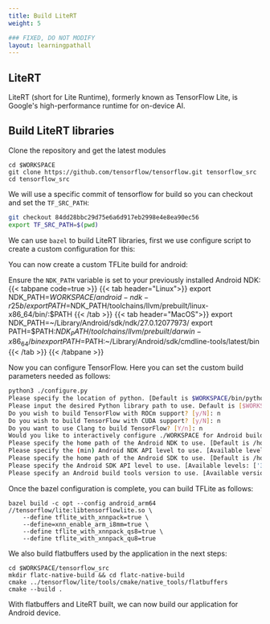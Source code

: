 ```yaml
---
title: Build LiteRT
weight: 5

### FIXED, DO NOT MODIFY
layout: learningpathall
---
```


## LiteRT

LiteRT (short for Lite Runtime), formerly known as TensorFlow Lite, is Google's high-performance runtime for on-device AI.

## Build LiteRT libraries

Clone the repository and get the latest modules

```console
cd $WORKSPACE
git clone https://github.com/tensorflow/tensorflow.git tensorflow_src
cd tensorflow_src
```

We will use a specific commit of tensorflow for build so you can checkout and set the `TF_SRC_PATH`:
```bash
git checkout 84dd28bbc29d75e6a6d917eb2998e4e8ea90ec56
export TF_SRC_PATH=$(pwd)
```

We can use `bazel` to build LiteRT libraries, first we use configure script to create a custom configuration for this:

You can now create a custom TFLite build for android:

Ensure the `NDK_PATH` variable is set to your previously installed Android NDK:
{{< tabpane code=true >}}
  {{< tab header="Linux">}}
export NDK_PATH=$WORKSPACE/android-ndk-r25b/
export PATH=$NDK_PATH/toolchains/llvm/prebuilt/linux-x86_64/bin/:$PATH
  {{< /tab >}}
  {{< tab header="MacOS">}}
export NDK_PATH=~/Library/Android/sdk/ndk/27.0.12077973/
export PATH=$PATH:$NDK_PATH/toolchains/llvm/prebuilt/darwin-x86_64/bin
export PATH=$PATH:~/Library/Android/sdk/cmdline-tools/latest/bin
  {{< /tab >}}
{{< /tabpane >}}

Now you can configure TensorFlow. Here you can set the custom build parameters needed as follows:

```bash { output_lines = "2-14" }
python3 ./configure.py
Please specify the location of python. [Default is $WORKSPACE/bin/python3]:
Please input the desired Python library path to use. Default is [$WORKSPACE/lib/python3.10/site-packages]
Do you wish to build TensorFlow with ROCm support? [y/N]: n
Do you wish to build TensorFlow with CUDA support? [y/N]: n
Do you want to use Clang to build TensorFlow? [Y/n]: n
Would you like to interactively configure ./WORKSPACE for Android builds? [y/N]: y
Please specify the home path of the Android NDK to use. [Default is /home/user/Android/Sdk/ndk-bundle]: /home/user/Workspace/tools/ndk/android-ndk-r25b
Please specify the (min) Android NDK API level to use. [Available levels: [16, 17, 18, 19, 21, 22, 23, 24, 26, 27, 28, 29, 30, 31, 32, 33]] [Default is 21]: 30
Please specify the home path of the Android SDK to use. [Default is /home/user/Android/Sdk]:
Please specify the Android SDK API level to use. [Available levels: ['31', '33', '34', '35']] [Default is 35]:
Please specify an Android build tools version to use. [Available versions: ['30.0.3', '34.0.0', '35.0.0']] [Default is 35.0.0]:
```

Once the bazel configuration is complete, you can build TFLite as follows:
```console
bazel build -c opt --config android_arm64 //tensorflow/lite:libtensorflowlite.so \
    --define tflite_with_xnnpack=true \
    --define=xnn_enable_arm_i8mm=true \
    --define tflite_with_xnnpack_qs8=true \
    --define tflite_with_xnnpack_qu8=true
```

We also build flatbuffers used by the application in the next steps:
```
cd $WORKSPACE/tensorflow_src
mkdir flatc-native-build && cd flatc-native-build
cmake ../tensorflow/lite/tools/cmake/native_tools/flatbuffers
cmake --build .
```

With flatbuffers and LiteRT built, we can now build our application for Android device.








